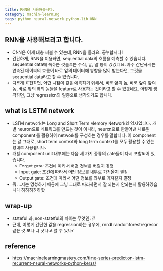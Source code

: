 ```yaml
---
title: RNN을 사용해봅시다. 
category: machin-learning
tags: python neural-network python-lib RNN
---
```


## RNN을 사용해보려고 합니다. 

- CNN은 이제 대충 써볼 수 있는데, RNN을 몰라요. 공부합시다!
- 간단하게, RNN을 이용하면, sequential data의 흐름을 예측할 수 있습니다. sequential data에 속하는 것들로는 주식, 글, 말 등이 있겠네요. 아주 간단하게는 연속된 데이터의 흐름이 바로 앞의 데이터에 영향을 많이 받는다면, 그것을 sequential data라고 할 수 있습니다. 
- 다르게 표현하면, 어떤 시점의 값을 예측하기 위해서, 바로 앞의 놈, 바로 앞의 앞의 놈, 바로 앞의 앞의 놈들을 feature로 사용하는 것이라고 할 수 있겠네요. 어떻게 생각하면, 그냥 regression의 일종으로 생각되기도 합니다. 

## what is LSTM network

- LSTM network는 Long and Short Term Memory Network의 약자입니다. 개별 neuron으로 네트워크를 만드는 것이 아니라, neuron으로 만들어낸 새로운 component 를 활용하여 network를 구성하는 경우를 말합니다. 이 component는 말 그대로, short term context와 long term context를 모두 활용할 수 있는 형태로 사용됩니다. 
- 개별 component unit 내부에는 다음 세 가지 종류의 gate들이 다시 포함되어 있습니다. 
    - Forget gate: 조건에 따라서 어떤 정보를 버릴지 결정
    - Input gate: 조건에 따라서 어떤 정보를 내부로 가져올지 결정
    - Output gate: 조건에 따라서 어떤 정보를 외부로 가져갈지 결정
- 뭐....저는 멍청하기 때문에 그냥 그대로 따라하면서 잘 되는지 안되는지 활용하겠습니다 하하하하하핫

## wrap-up 

- stateful 과, non-stateful의 차이는 무엇인가? 
- 근데, 이렇게 간단한 값을 regression하는 경우에, rnndl randomforestregresor같은 것 보다 더 낫다고 할 수 있나? 

## reference

- <https://machinelearningmastery.com/time-series-prediction-lstm-recurrent-neural-networks-python-keras/>